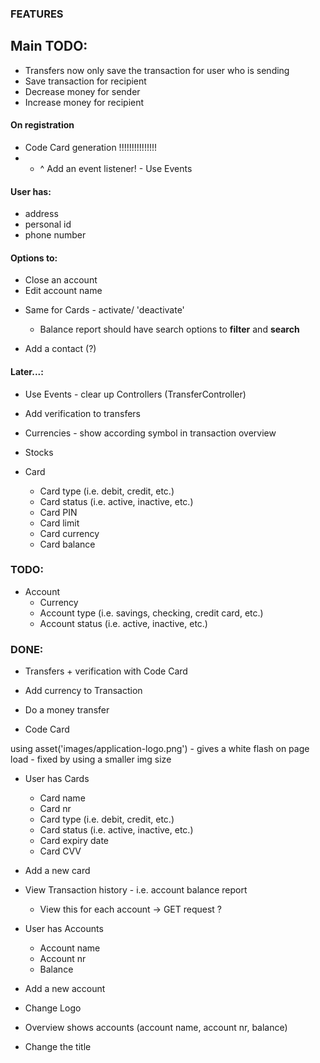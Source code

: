 ### FEATURES
## Main TODO:
* Transfers now only save the transaction for user who is sending
* Save transaction for recipient
* Decrease money for sender
* Increase money for recipient


#### **On registration**
* Code Card generation !!!!!!!!!!!!!!!
* - ^ Add an event listener! - Use Events


#### User has:
* address
* personal id
* phone number


#### Options to:
* Close an account
* Edit account name
- Same for Cards - activate/ 'deactivate'

  * Balance report should have search options to **filter** and **search**

* Add a contact (?)


#### Later...:
* Use Events - clear up Controllers (TransferController)
* Add verification to transfers
* Currencies - show according symbol in transaction overview

* Stocks


* Card
  * Card type (i.e. debit, credit, etc.)
  * Card status (i.e. active, inactive, etc.)
  * Card PIN
  * Card limit
  * Card currency
  * Card balance


### TODO:
* Account
  * Currency
  * Account type (i.e. savings, checking, credit card, etc.)
  * Account status (i.e. active, inactive, etc.)







### DONE:
* Transfers + verification with Code Card
* Add currency to Transaction

* Do a money transfer

* Code Card

using asset('images/application-logo.png') - gives a white flash on page load - fixed by using a smaller img size

* User has Cards
  * Card name
  * Card nr
  * Card type (i.e. debit, credit, etc.)
  * Card status (i.e. active, inactive, etc.)
  * Card expiry date
  * Card CVV
* Add a new card

* View Transaction history - i.e. account balance report
    * View this for each account -> GET request ?

* User has Accounts
    * Account name
    * Account nr
    * Balance
* Add a new account

* Change Logo
* Overview shows accounts (account name, account nr, balance)
* Change the title
